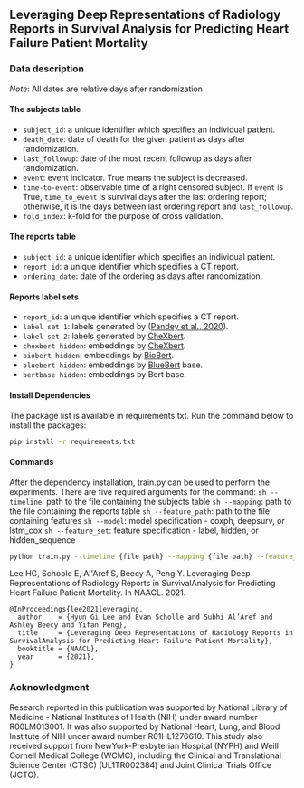## Leveraging Deep Representations of Radiology Reports in Survival Analysis for Predicting Heart Failure Patient Mortality

### Data description

*Note*: All dates are relative days after randomization

#### The subjects table

* `subject_id`: a unique identifier which specifies an individual patient.
* `death_date`: date of death for the given patient as days after randomization.
* `last_followup`: date of the most recent followup as days after randomization.
* `event`: event indicator. True means the subject is decreased.
* `time-to-event`: observable time of a right censored subject. If `event` is True, `time_to_event` is survival days after the last ordering report; otherwise, it is the days between last ordering report and `last_followup`.
* `fold_index`: k-fold for the purpose of cross validation.

#### The reports table

* `subject_id`: a unique identifier which specifies an individual patient.
* `report_id`: a unique identifier which specifies a CT report.
* `ordering_date`: date of the ordering as days after randomization.

#### Reports label sets

* `report_id`: a unique identifier which specifies a CT report.
* `label set 1`: labels generated by ([Pandey et al., 2020]( https://doi.org/10.1371/journal.pone.0236827)).
* `label set 2`: labels generated by [CheXbert](https://github.com/stanfordmlgroup/CheXbert).
* `chexbert hidden`: embeddings by [CheXbert](https://github.com/stanfordmlgroup/CheXbert).
* `biobert hidden`: embeddings by [BioBert](https://github.com/dmis-lab/biobert).
* `bluebert hidden`: embeddings by [BlueBert](https://github.com/ncbi-nlp/bluebert) base.
* `bertbase hidden`: embeddings by Bert base.

#### Install Dependencies

The package list is available in requirements.txt. Run the command below to install the packages:

```sh
pip install -r requirements.txt
```

#### Commands
After the dependency installation, train.py can be used to perform the experiments. There are five required arguments for the command:
```sh --timeline```: path to the file containing the subjects table
```sh --mapping```: path to the file containing the reports table
```sh --feature_path```: path to the file containing features
```sh --model```: model specification - coxph, deepsurv, or lstm_cox
```sh --feature_set```: feature specification - label, hidden, or hidden_sequence

```sh
python train.py --timeline {file path} --mapping {file path} --feature_path {file path} --model {coxph, deepsurv, lstm_cox} --feature_set {label, hidden, hidden_sequence}
```

Lee HG, Schoole E, Al'Aref S, Beecy A, Peng Y. Leveraging Deep Representations of Radiology Reports in SurvivalAnalysis for Predicting Heart Failure Patient Mortality. In NAACL. 2021.

```
@InProceedings{lee2021leveraging,
  author    = {Hyun Gi Lee and Evan Scholle and Subhi Al’Aref and Ashley Beecy and Yifan Peng},
  title     = {Leveraging Deep Representations of Radiology Reports in SurvivalAnalysis for Predicting Heart Failure Patient Mortality},
  booktitle = {NAACL},
  year      = {2021},
}
```

### Acknowledgment

Research reported in this publication was supported by National Library of Medicine - National Institutes of Health (NIH) under award number R00LM013001. It was also supported by National Heart, Lung, and Blood Institute of NIH under award number R01HL1276610. 
This study also received support from NewYork-Presbyterian Hospital (NYPH) and Weill Cornell Medical College (WCMC), including the Clinical and Translational Science Center (CTSC) (UL1TR002384) and Joint Clinical Trials Office (JCTO).

